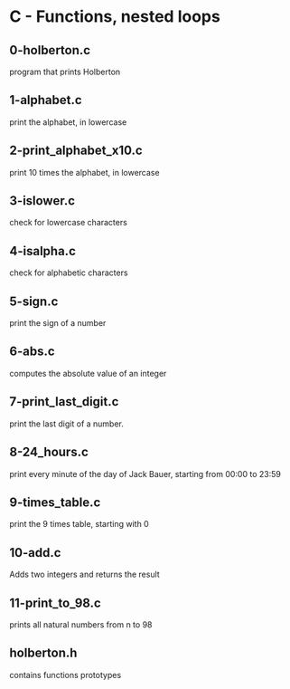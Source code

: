 # C - Functions, nested loops
## 0-holberton.c
program that prints Holberton
## 1-alphabet.c
print the alphabet, in lowercase
## 2-print_alphabet_x10.c
print 10 times the alphabet, in lowercase
## 3-islower.c
check for lowercase characters
## 4-isalpha.c
check for alphabetic characters
## 5-sign.c
print the sign of a number
## 6-abs.c
computes the absolute value of an integer
## 7-print_last_digit.c
print the last digit of a number.
## 8-24_hours.c
print every minute of the day of Jack Bauer, starting from 00:00 to 23:59
## 9-times_table.c
print the 9 times table, starting with 0
## 10-add.c
Adds two integers and returns the result
## 11-print_to_98.c
prints all natural numbers from n to 98
## holberton.h
contains functions prototypes
